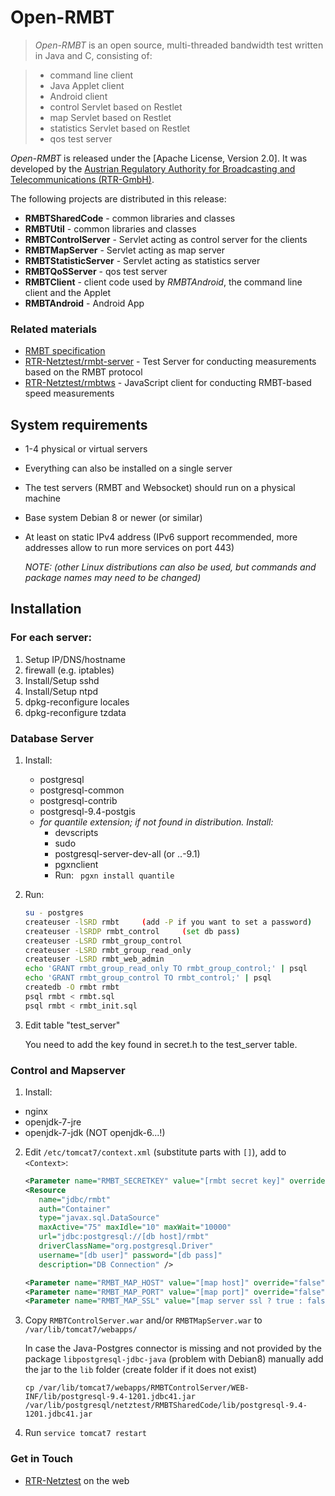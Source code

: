 Open-RMBT
=========

> *Open-RMBT* is an open source, multi-threaded bandwidth test written in Java and
C, consisting of:

> * command line client
> * Java Applet client
> * Android client
> * control Servlet based on Restlet
> * map Servlet based on Restlet
> * statistics Servlet based on Restlet
> * qos test server

*Open-RMBT* is released under the [Apache License, Version 2.0]. It was developed
by the [Austrian Regulatory Authority for Broadcasting and Telecommunications (RTR-GmbH)](https://www.rtr.at/).

The following projects are distributed in this release:

- **RMBTSharedCode** - common libraries and classes
- **RMBTUtil** - common libraries and classes
- **RMBTControlServer** - Servlet acting as control server for the clients
- **RMBTMapServer** - Servlet acting as map server
- **RMBTStatisticServer** - Servlet acting as statistics server
- **RMBTQoSServer** - qos test server
- **RMBTClient** - client code used by *RMBTAndroid*, the command line client and the Applet
- **RMBTAndroid** - Android App


### Related materials

* [RMBT specification](https://www.netztest.at/doc/)
* [RTR-Netztest/rmbt-server](https://github.com/rtr-nettest/rmbt-server) - Test Server for conducting measurements based on the RMBT protocol
* [RTR-Netztest/rmbtws](https://github.com/rtr-nettest/rmbtws) - JavaScript client for conducting RMBT-based speed measurements


System requirements
-------------------

* 1-4 physical or virtual servers
* Everything can also be installed on a single server
* The test servers (RMBT and Websocket) should run on a physical machine
* Base system Debian 8 or newer (or similar) 
* At least on static IPv4 address (IPv6 support recommended, more addresses allow to run more services on port 443)

  *NOTE: (other Linux distributions can also be used, but commands and package names may need to be changed)*


Installation 
--------------

### For each server:

1. Setup IP/DNS/hostname
2. firewall (e.g. iptables)
3. Install/Setup sshd 
4. Install/Setup ntpd
5. dpkg-reconfigure locales
6. dpkg-reconfigure tzdata

### Database Server

1. Install:
    * postgresql
    * postgresql-common
    * postgresql-contrib
    * postgresql-9.4-postgis
    * *for quantile extension; if not found in distribution. Install:*
      * devscripts
      * sudo
      * postgresql-server-dev-all (or ..-9.1)
      * pgxnclient
      * Run:
        ` pgxn install quantile`

2. Run:

    ```bash
    su - postgres
    createuser -lSRD rmbt     (add -P if you want to set a password)
    createuser -lSRDP rmbt_control     (set db pass)
    createuser -LSRD rmbt_group_control
    createuser -LSRD rmbt_group_read_only
    createuser -LSRD rmbt_web_admin
    echo 'GRANT rmbt_group_read_only TO rmbt_group_control;' | psql
    echo 'GRANT rmbt_group_control TO rmbt_control;' | psql
    createdb -O rmbt rmbt
    psql rmbt < rmbt.sql
    psql rmbt < rmbt_init.sql
    ```

3. Edit table "test_server"

   You need to add the key found in secret.h to the test_server table.

### Control and Mapserver

1. Install:
* nginx
* openjdk-7-jre
* openjdk-7-jdk (NOT openjdk-6...!)

2. Edit `/etc/tomcat7/context.xml` (substitute parts with `[]`), add to `<Context>`:

    ```xml
    <Parameter name="RMBT_SECRETKEY" value="[rmbt secret key]" override="false"/>
    <Resource 
       name="jdbc/rmbt" 
       auth="Container"
       type="javax.sql.DataSource"
       maxActive="75" maxIdle="10" maxWait="10000"
       url="jdbc:postgresql://[db host]/rmbt"
       driverClassName="org.postgresql.Driver"
       username="[db user]" password="[db pass]"
       description="DB Connection" />
    
    <Parameter name="RMBT_MAP_HOST" value="[map host]" override="false"/>
    <Parameter name="RMBT_MAP_PORT" value="[map port]" override="false"/>
    <Parameter name="RMBT_MAP_SSL" value="[map server ssl ? true : false]" override="false"/>
    ```


3. Copy `RMBTControlServer.war` and/or `RMBTMapServer.war` to `/var/lib/tomcat7/webapps/`

    In case the Java-Postgres connector is missing and not provided 
    by the package `libpostgresql-jdbc-java` (problem with Debian8) 
    manually add the jar to the `lib` folder (create folder if it does not exist)
    
    `cp /var/lib/tomcat7/webapps/RMBTControlServer/WEB-INF/lib/postgresql-9.4-1201.jdbc41.jar /var/lib/postgresql/netztest/RMBTSharedCode/lib/postgresql-9.4-1201.jdbc41.jar` 


4. Run `service tomcat7 restart`

### Get in Touch

* [RTR-Netztest](https://www.netztest.at) on the web